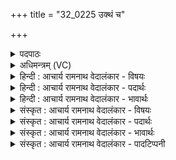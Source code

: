 +++
title = "32_0225 उक्थं च"

+++
<details><summary>पदपाठः</summary>

उ꣣क्थ꣢म्। च꣣। न꣢। श꣣स्य꣡मा꣢नम्। न। अ꣡गोः꣢꣯। अ। गोः꣣। रयिः꣢। आ। चि꣣केत। न꣢। गा꣣यत्रम्। गी꣣य꣡मा꣢नम्। २२५।
</details>

<details><summary>अधिमन्त्रम् (VC)</summary>

- इन्द्रः
- मेधातिथिः काण्वः प्रियमेधश्चाङ्गिरसः
- गायत्री
- षड्जः
- ऐन्द्रं काण्डम्
</details>

<details><summary>हिन्दी : आचार्य रामनाथ वेदालंकार - विषयः</summary>

अगले मन्त्र में यह बताते हैं कि किसका किया हुआ भी कार्य व्यर्थ होता है।
</details>

<details><summary>हिन्दी : आचार्य रामनाथ वेदालंकार - पदार्थः</summary>

पदार्थान्वय -  (अगोः) अश्रद्धालु जन का (न) न तो (शस्यमानम्) उच्चारण किया जाता हुआ (उक्थम् च) स्तोत्र ही, (न) न ही (रयिः) दान किया जाता हुआ धन, (न) न ही (गीयमानम्) गान किया जाता हुआ (गायत्रम्) सामगान (आ चिकेत) कभी किसी से जाना गया है। अतः श्रद्धापूर्वक ही परमेश्वर-विषयक-स्तुति आदि कर्म करना चाहिए ॥३॥ इस मन्त्र में स्तोत्रोच्चारण, गायत्रगान आदि के कारण के होने पर भी उनके ज्ञान-रूप कार्य की अनुत्पत्ति वर्णित होने से विशेषोक्ति अलङ्कार है ॥३॥
</details>

<details><summary>हिन्दी : आचार्य रामनाथ वेदालंकार - भावार्थः</summary>

भावार्थ -  श्रद्धा-रहित मनुष्य का उच्चारण किया गया भी स्तोत्र अनुच्चारित के समान होता है, दिया हुआ भी दान न दिये हुए के समान होता है और गाया हुआ भी सामगान न गाये हुए के समान होता है। इसलिए श्रद्धा के साथ ही सब शुभ कर्म सम्पादित करने चाहिएँ ॥३॥
</details>

<details><summary>संस्कृत : आचार्य रामनाथ वेदालंकार - विषयः</summary>

कस्य कृतमपि कार्यं वृथैव भवतीत्याह।
</details>

<details><summary>संस्कृत : आचार्य रामनाथ वेदालंकार - पदार्थः</summary>

पदार्थान्वय -  (अगोः२) अस्तोतुः अश्रद्दधानस्य जनस्य। गायतीति गौः वेदपाठी स्तोता। गौरिति स्तोतृनामसु पठितम्। निघं० ३।१६। यो गायन्नपि श्रद्दधानेन मनसा न गायति सः अगौरित्युच्यते तस्य। (न) नैव (शस्यमानम्) उदीर्यमाणम् (उक्थम् च) स्तोत्रं हि (न) नैव (रयिः३) दीयमानं धनम्, (न) नैव च (गीयमानम्) गानविषयीक्रियमाणम् (गायत्रम्) गायत्रनामकं साम (आचिकेत) आचिकिते, कदापि अवबुद्धं केनचित्। कित ज्ञाने लिट्, कर्मणि परस्मैपदं छान्दसम्। अतः श्रद्धयैव इन्द्रस्तुत्यादिकं कर्म करणीयमिति भावः ॥३॥ अत्र उक्थशंसनगायत्रगानादिरूपे कारणे सत्यपि तज्ज्ञानरूपकार्यानुत्पत्तिवर्णनाद् विशेषोक्तिरलङ्कारः ॥३॥
</details>

<details><summary>संस्कृत : आचार्य रामनाथ वेदालंकार - भावार्थः</summary>

भावार्थ -  श्रद्धाविहीनस्य जनस्य शस्तमपि स्तोत्रमशस्तमिव भवति, दत्तमपि धनमदत्तमिव भवति, गीतमपि च सामगानमगीतमिव भवति। अतः श्रद्धयैव सर्वाणि शुभकार्याणि सम्पाद्यानि ॥३॥
</details>

<details><summary>संस्कृत : आचार्य रामनाथ वेदालंकार - पादटिप्पनी</summary>

टिप्पनी -   १. ऋ० ८।२।१४ ‘शस्यमानमगोररिराचिकेत’ इति पाठः। २. नागोः। कुङ् गुङ् अव्यक्ते शब्दे। गुः अव्यक्तभाषी। न गुः अगुः व्यक्तभाषी। न अगुः न व्यक्तभाषी नागुः। तस्य नागोः अव्यक्तभाषिण इत्यर्थः—इति वि०। अगोः गौरहितस्य गोभिः हीनस्य अदक्षिणस्य यजमानस्य—इति भ०। अगोः अस्तोतुः—इति सा०। ३. सायणस्तु ‘अगोः अयिः’ इति विच्छिद्य ‘अयिः अरिः’ व्यत्ययेन यकारः, इति व्याचष्टे। तत्तु पदकारविरुद्धत्वात् चिन्त्यम्।
</details>